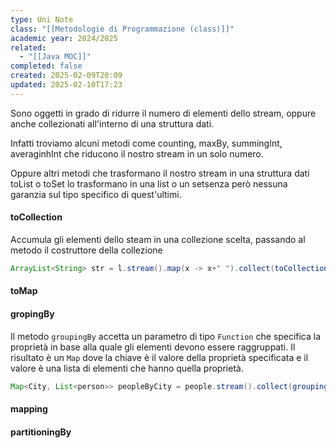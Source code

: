 ```yaml
---
type: Uni Note
class: "[[Metodologie di Programmazione (class)]]"
academic year: 2024/2025
related:
  - "[[Java MOC]]"
completed: false
created: 2025-02-09T20:09
updated: 2025-02-10T17:23
---
```

Sono oggetti in grado di ridurre il numero di elementi dello stream, oppure anche collezionati all'interno di una struttura dati.

Infatti troviamo alcuni metodi come counting, maxBy, summingInt, averaginhInt che riducono il nostro stream in un solo numero.

Oppure altri metodi che trasformano il nostro stream in una struttura dati toList o toSet lo trasformano in una list o un setsenza però nessuna garanzia sul tipo specifico di quest'ultimi.

#### toCollection

Accumula gli elementi dello steam in una collezione scelta, passando al metodo il costruttore della collezione

```java
ArrayList<String> str = l.stream().map(x -> x+" ").collect(toCollection(ArrayList::new))
```

#### toMap



#### gropingBy

Il metodo `groupingBy` accetta un parametro di tipo `Function` che specifica la proprietà in base alla quale gli elementi devono essere raggruppati. Il risultato è un `Map` dove la chiave è il valore della proprietà specificata e il valore è una lista di elementi che hanno quella proprietà.

```java
Map<City, List<person>> peopleByCity = people.stream().collect(groupingBy(Person::getCity))
```

#### mapping



#### partitioningBy